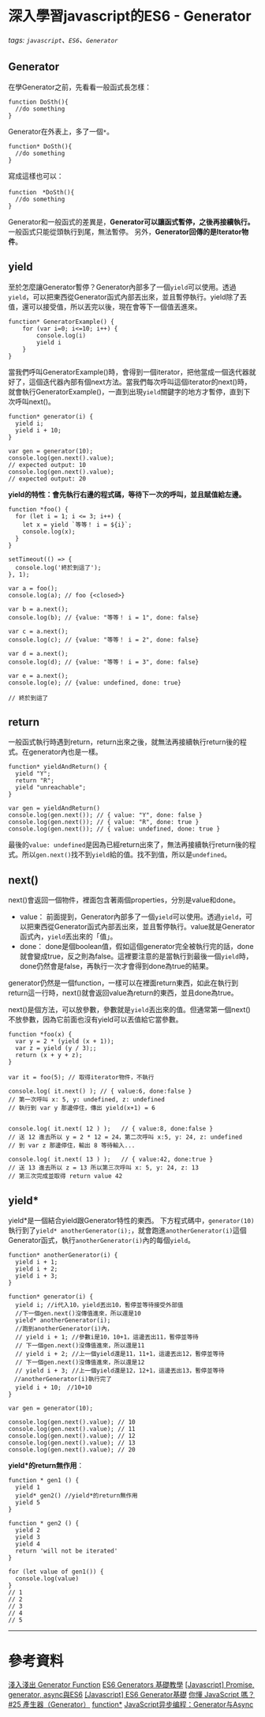 # 深入學習javascript的ES6 - Generator
###### tags: `javascript`、`ES6`、`Generator`
## Generator
在學Generator之前，先看看一般函式長怎樣：
```javascript=
function DoSth(){
  //do something
}
```
Generator在外表上，多了一個`*`。
```javascript=
function* DoSth(){
  //do something
}
```
寫成這樣也可以：
```javascript=
function　*DoSth(){
  //do something
}
```
Generator和一般函式的差異是，**Generator可以讓函式暫停，之後再接續執行。**
一般函式只能從頭執行到尾，無法暫停。
另外，**Generator回傳的是Iterator物件**。

## yield
至於怎麼讓Generator暫停？Generator內部多了一個`yield`可以使用。透過`yield`，可以把東西從Generator函式內部丟出來，並且暫停執行。yield除了丟值，還可以接受值，所以丟完以後，現在會等下一個值丟進來。
```javascript=
function* GeneratorExample() {
    for (var i=0; i<=10; i++) {
        console.log(i)
        yield i
    }
}
```
當我們呼叫GeneratorExample()時，會得到一個iterator，把他當成一個迭代器就好了，這個迭代器內部有個next方法。當我們每次呼叫這個iterator的next()時，就會執行GeneratorExample()，一直到出現`yield`關鍵字的地方才暫停，直到下次呼叫next()。
```javascript=
function* generator(i) {
  yield i;
  yield i + 10;
}

var gen = generator(10);
console.log(gen.next().value);
// expected output: 10
console.log(gen.next().value);
// expected output: 20
```
**yield的特性：會先執行右邊的程式碼，等待下一次的呼叫，並且賦值給左邊。**
```javascript=
function *foo() {
  for (let i = 1; i <= 3; i++) {
    let x = yield `等等！ i = ${i}`;
    console.log(x);
  }
}

setTimeout(() => {
  console.log('終於到這了');
}, 1);

var a = foo();
console.log(a); // foo {<closed>}

var b = a.next();
console.log(b); // {value: "等等！ i = 1", done: false}

var c = a.next();
console.log(c); // {value: "等等！ i = 2", done: false}

var d = a.next();
console.log(d); // {value: "等等！ i = 3", done: false}

var e = a.next();
console.log(e); // {value: undefined, done: true}

// 終於到這了
```
## return
一般函式執行時遇到return，return出來之後，就無法再接續執行return後的程式。在generator內也是一樣。
```javascript=
function* yieldAndReturn() {
  yield "Y";
  return "R";
  yield "unreachable";
}

var gen = yieldAndReturn()
console.log(gen.next()); // { value: "Y", done: false }
console.log(gen.next()); // { value: "R", done: true }
console.log(gen.next()); // { value: undefined, done: true }
```
最後的`value: undefined`是因為已經return出來了，無法再接續執行return後的程式。所以`gen.next()`找不到`yield`給的值。找不到值，所以是`undefined`。

## next()
next()會返回一個物件，裡面包含著兩個properties，分別是value和done。
* value：
前面提到，Generator內部多了一個`yield`可以使用。透過`yield`，可以把東西從Generator函式內部丟出來，並且暫停執行。value就是Generator函式內，`yield`丟出來的「值」。
* done：
done是個boolean值，假如這個generator完全被執行完的話，done就會變成true，反之則為false。這裡要注意的是當執行到最後一個`yield`時，done仍然會是false，再執行一次才會得到done為true的結果。

generator仍然是一個function，一樣可以在裡面return東西，如此在執行到return這一行時，next()就會返回value為return的東西，並且done為true。

next()是個方法，可以放參數，參數就是`yield`丟出來的值。但通常第一個next()不放參數，因為它前面也沒有yield可以丟值給它當參數。
```javascript=
function *foo(x) {
  var y = 2 * (yield (x + 1));
  var z = yield (y / 3);;
  return (x + y + z);
}

var it = foo(5); // 取得iterator物件，不執行

console.log( it.next() ); // { value:6, done:false }
// 第一次呼叫 x: 5, y: undefined, z: undefined
// 執行到 var y 那邊停住，傳出 yield(x+1) = 6


console.log( it.next( 12 ) );   // { value:8, done:false }
// 送 12 進去所以 y = 2 * 12 = 24，第二次呼叫 x:5, y: 24, z: undefined
// 到 var z 那邊停住，輸出 8 等待輸入...

console.log( it.next( 13 ) );   // { value:42, done:true }
// 送 13 進去所以 z = 13 所以第三次呼叫 x: 5, y: 24, z: 13
// 第三次完成並取得 return value 42
```

## yield*
yield*是一個結合yield跟Generator特性的東西。
下方程式碼中，`generator(10)`執行到了`yield* anotherGenerator(i);`，就會跑進`anotherGenerator(i)`這個Generator函式，執行`anotherGenerator(i)`內的每個`yield`。
```javascript=
function* anotherGenerator(i) {
  yield i + 1;
  yield i + 2;
  yield i + 3;
}

function* generator(i) {
  yield i; //i代入10，yield丟出10，暫停並等待接受外部值
  //下一個gen.next()沒傳值進來，所以還是10
  yield* anotherGenerator(i);
  //跑到anotherGenerator(i)內，
  // yield i + 1; //參數i是10，10+1，這邊丟出11，暫停並等待
  // 下一個gen.next()沒傳值進來，所以還是11
  // yield i + 2; //上一個yield還是11，11+1，這邊丟出12，暫停並等待
  // 下一個gen.next()沒傳值進來，所以還是12
  // yield i + 3; //上一個yield還是12，12+1，這邊丟出13，暫停並等待
　//anotherGenerator(i)執行完了
  yield i + 10;　//10+10
}

var gen = generator(10);

console.log(gen.next().value); // 10
console.log(gen.next().value); // 11
console.log(gen.next().value); // 12
console.log(gen.next().value); // 13
console.log(gen.next().value); // 20
```
**yield*的return無作用**：
```javascript=
function * gen1 () {
  yield 1
  yield* gen2() //yield*的return無作用
  yield 5
}

function * gen2 () {
  yield 2
  yield 3
  yield 4
  return 'will not be iterated'
}

for (let value of gen1()) {
  console.log(value)
}
// 1
// 2
// 3
// 4
// 5
```

---

# 參考資料
[淺入淺出 Generator Function](https://denny.qollie.com/2016/05/08/es6-generator-func/)
[ES6 Generators 基礎教學](http://andyyou.logdown.com/posts/276655-es6-generators-teaching)
[[Javascript] Promise, generator, async與ES6](http://huli.logdown.com/posts/292655-javascript-promise-generator-async-es6)
[[Javascript] ES6 Generator基礎](http://huli.logdown.com/posts/292331-javascript-es6-generator-foundation)
[你懂 JavaScript 嗎？#25 產生器（Generator）](https://cythilya.github.io/2018/11/01/generator/)
[function*](https://developer.mozilla.org/zh-TW/docs/Web/JavaScript/Reference/Statements/function*)
[JavaScript异步编程：Generator与Async](https://juejin.im/post/5aeed63b5188256735646bd6)
